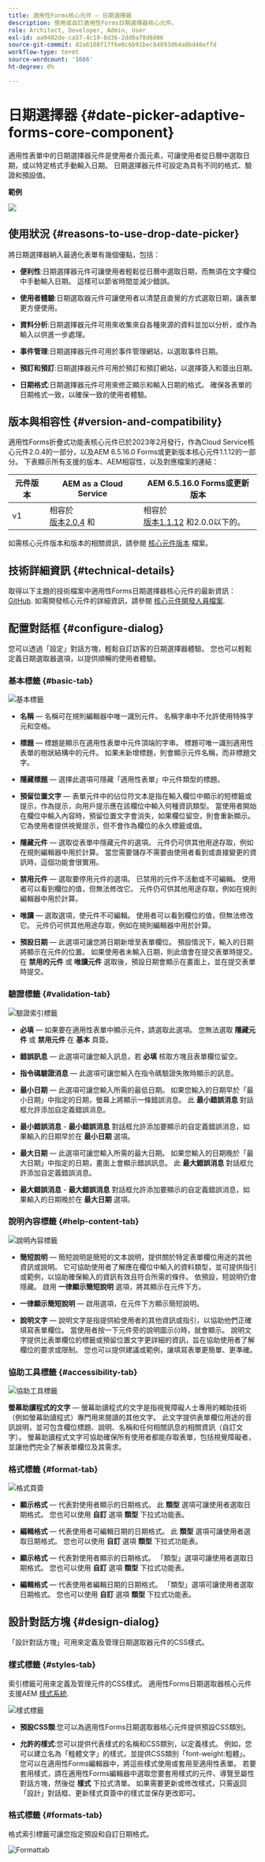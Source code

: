 ```yaml
---
title: 適用性Forms核心元件 — 日期選擇器
description: 使用或自訂適用性Forms日期選擇器核心元件。
role: Architect, Developer, Admin, User
exl-id: aa9402de-ca57-4c19-8d36-2dd0a78d6806
source-git-commit: d2a6108f17f6e0c6b91bec84893d64a8bd48effd
workflow-type: tm+mt
source-wordcount: '1666'
ht-degree: 0%

---
```


# 日期選擇器 {#date-picker-adaptive-forms-core-component}

適用性表單中的日期選擇器元件是使用者介面元素，可讓使用者從日曆中選取日期，或以特定格式手動輸入日期。 日期選擇器元件可設定為具有不同的格式、驗證和預設值。

**範例**

![](/help/adaptive-forms/assets/date-picker.png)

## 使用狀況 {#reasons-to-use-drop-date-picker}

將日期選擇器納入最適化表單有幾個優點，包括：

* **便利性**:日期選擇器元件可讓使用者輕鬆從日曆中選取日期，而無須在文字欄位中手動輸入日期。 這樣可以節省時間並減少錯誤。

* **使用者體驗**:日期選取器元件可讓使用者以清楚且直覺的方式選取日期，讓表單更方便使用。

* **資料分析**:日期選擇器元件可用來收集來自各種來源的資料並加以分析，或作為輸入以供進一步處理。

* **事件管理**:日期選擇器元件可用於事件管理網站，以選取事件日期。

* **預訂和預訂**:日期選擇器元件可用於預訂和預訂網站，以選擇簽入和簽出日期。

* **日期格式**:日期選擇器元件可用來修正顯示和輸入日期的格式。 確保各表單的日期格式一致，以確保一致的使用者體驗。

## 版本與相容性 {#version-and-compatibility}

適用性Forms折疊式功能表核心元件已於2023年2月發行，作為Cloud Service核心元件2.0.4的一部分，以及AEM 6.5.16.0 Forms或更新版本核心元件1.1.12的一部分。 下表顯示所有支援的版本、AEM相容性，以及對應檔案的連結：

| 元件版本 | AEM as a Cloud Service  | AEM 6.5.16.0 Forms或更新版本 |
|---|---|---|
| v1 | 相容於<br>[版本2.0.4](/help/adaptive-forms/version.md) 和 | 相容於<br>[版本1.1.12](/help/adaptive-forms/version.md) 和2.0.0以下的。 |

如需核心元件版本和版本的相關資訊，請參閱 [核心元件版本](/help/adaptive-forms/version.md) 檔案。

<!-- ## Sample Component Output {#sample-component-output}

To experience the Accordion Component as well as see examples of its configuration options as well as HTML and JSON output, visit the [Component Library](https://adobe.com/go/aem_cmp_library_accordion). -->


## 技術詳細資訊 {#technical-details}

取得以下主題的技術檔案中適用性Forms日期選擇器核心元件的最新資訊： [GitHub](https://github.com/adobe/aem-core-forms-components/tree/master/ui.af.apps/src/main/content/jcr_root/apps/core/fd/components/form/datepicker/v1/datepicker). 如需開發核心元件的詳細資訊，請參閱 [核心元件開發人員檔案](/help/developing/overview.md).

## 配置對話框 {#configure-dialog}

您可以透過「設定」對話方塊，輕鬆自訂訪客的日期選擇器體驗。 您也可以輕鬆定義日期選取器選項，以提供順暢的使用者體驗。

### 基本標籤 {#basic-tab}

![基本標籤](/help/adaptive-forms/assets/datepicker_basictab.png)

* **名稱**  — 名稱可在規則編輯器中唯一識別元件。 名稱字串中不允許使用特殊字元和空格。

* **標題**  — 標題是顯示在適用性表單中元件頂端的字串。 標題可唯一識別適用性表單的樹狀結構中的元件。 如果未新增標題，則會顯示元件名稱，而非標題文字。

* **隱藏標題**  — 選擇此選項可隱藏「適用性表單」中元件類型的標題。

* **預留位置文字**  — 表單元件中的佔位符文本是指在輸入欄位中顯示的短標籤或提示，作為提示，向用戶提示應在該欄位中輸入何種資訊類型。 當使用者開始在欄位中輸入內容時，預留位置文字會消失，如果欄位留空，則會重新顯示。 它為使用者提供視覺提示，但不會作為欄位的永久標籤或值。

* **隱藏元件**  — 選取從表單中隱藏元件的選項。 元件仍可供其他用途存取，例如在規則編輯器中用於計算。 當您需要儲存不需要由使用者看到或直接變更的資訊時，這個功能會很實用。
* **禁用元件**  — 選取要停用元件的選項。 已禁用的元件不活動或不可編輯。 使用者可以看到欄位的值，但無法修改它。 元件仍可供其他用途存取，例如在規則編輯器中用於計算。
* **唯讀**  — 選取選項，使元件不可編輯。 使用者可以看到欄位的值，但無法修改它。 元件仍可供其他用途存取，例如在規則編輯器中用於計算。
* **預設日期**  — 此選項可讓您將日期新增至表單欄位。 預設情況下，輸入的日期將顯示在元件的位置。 如果使用者未輸入日期，則此值會在提交表單時提交。 在 **禁用的元件** 或 **唯讀元件** 選取後，預設日期會顯示在畫面上，並在提交表單時提交。


### 驗證標籤 {#validation-tab}

![驗證索引標籤](/help/adaptive-forms/assets/datepicker_validation.png)

* **必填**  — 如果要在適用性表單中顯示元件，請選取此選項。 您無法選取 **隱藏元件** 或 **禁用元件** 在 **基本** 頁簽。

* **錯誤訊息**  — 此選項可讓您輸入訊息，若 **必填** 核取方塊且表單欄位留空。

* **指令碼驗證消息**  — 此選項可讓您輸入在指令碼驗證失敗時顯示的訊息。

* **最小日期**  — 此選項可讓您輸入所需的最低日期。 如果您輸入的日期早於「最小日期」中指定的日期，螢幕上將顯示一條錯誤消息。 此 **最小錯誤消息** 對話框允許添加自定義錯誤消息。

* **最小錯誤消息** - **最小錯誤消息** 對話框允許添加要顯示的自定義錯誤消息，如果輸入的日期早於在 **最小日期** 選項。

* **最大日期**  — 此選項可讓您輸入所需的最大日期。 如果您輸入的日期晚於「最大日期」中指定的日期，畫面上會顯示錯誤訊息。 此 **最大錯誤消息** 對話框允許添加自定義錯誤消息。

* **最大錯誤消息** - **最大錯誤消息** 對話框允許添加要顯示的自定義錯誤消息，如果輸入的日期晚於在 **最大日期** 選項。


### 說明內容標籤 {#help-content-tab}

![說明內容標籤](/help/adaptive-forms/assets/datepicker_helptab.png)

* **簡短說明**  — 簡短說明是簡短的文本說明，提供關於特定表單欄位用途的其他資訊或說明。 它可協助使用者了解應在欄位中輸入的資料類型，並可提供指引或範例，以協助確保輸入的資訊有效且符合所需的條件。 依預設，短說明仍會隱藏。 啟用 **一律顯示簡短說明** 選項，將其顯示在元件下方。

* **一律顯示簡短說明** — 啟用選項，在元件下方顯示簡短說明。

* **說明文字**  — 說明文字是指提供給使用者的其他資訊或指引，以協助他們正確填寫表單欄位。 當使用者按一下元件旁的說明圖示(i)時，就會顯示。 說明文字提供比表單欄位的標籤或預留位置文字更詳細的資訊，旨在協助使用者了解欄位的要求或限制。 您也可以提供建議或範例，讓填寫表單更簡單、更準確。


### 協助工具標籤 {#accessibility-tab}

![協助工具標籤](/help/adaptive-forms/assets/datepicker_accessibilitytab.png)

**螢幕助讀程式的文字**  — 螢幕助讀程式的文字是指視覺障礙人士專用的輔助技術（例如螢幕助讀程式）專門用來閱讀的其他文字。 此文字提供表單欄位用途的音訊說明，並可包含欄位標題、說明、名稱和任何相關訊息的相關資訊（自訂文字）。 螢幕助讀程式文字可協助確保所有使用者都能存取表單，包括視覺障礙者，並讓他們完全了解表單欄位及其需求。

### 格式標籤 {#format-tab}

![格式頁簽](/help/adaptive-forms/assets/datepicker_formattab.png)

* **顯示格式**  — 代表對使用者顯示的日期格式。 此 **類型** 選項可讓使用者選取日期格式。 您也可以使用 **自訂** 選項 **類型** 下拉式功能表。

* **編輯格式**  — 代表使用者可編輯日期的日期格式。 此 **類型** 選項可讓使用者選取日期格式。 您也可以使用 **自訂** 選項 **類型** 下拉式功能表。

* **顯示格式**  — 代表對使用者顯示的日期格式。 「類型」選項可讓使用者選取日期格式。 您也可以使用 **自訂** 選項 **類型** 下拉式功能表。

* **編輯格式**  — 代表使用者編輯日期的日期格式。 「類型」選項可讓使用者選取日期格式。 您也可以使用 **自訂** 選項 **類型** 下拉式功能表。

## 設計對話方塊 {#design-dialog}

「設計對話方塊」可用來定義及管理日期選取器元件的CSS樣式。

### 樣式標籤 {#styles-tab}

索引標籤可用來定義及管理元件的CSS樣式。 適用性Forms日期選取器核心元件支援AEM [樣式系統](/help/get-started/authoring.md#component-styling).

![樣式標籤](/help/adaptive-forms/assets/datepicker_styletab.png)

* **預設CSS類**:您可以為適用性Forms日期選取器核心元件提供預設CSS類別。

* **允許的樣式**:您可以提供代表樣式的名稱和CSS類別，以定義樣式。 例如，您可以建立名為「粗體文字」的樣式，並提供CSS類別「font-weight:粗體」。 您可以在適用性Forms編輯器中，將這些樣式使用或套用至適用性表單。 若要套用樣式，請在適用性Forms編輯器中選取您要套用樣式的元件、導覽至屬性對話方塊，然後從 **樣式** 下拉式清單。 如果需要更新或修改樣式，只需返回「設計」對話框、更新樣式頁簽中的樣式並保存更改即可。

### 格式標籤 {#formats-tab}

格式索引標籤可讓您指定預設和自訂日期格式。

![Formattab](/help/adaptive-forms/assets/datepicker_formatpolicy.png)

